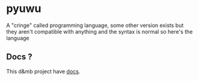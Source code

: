 # pyuwu
A "cringe" called programming language, some other version exists but they aren't compatible with anything and the syntax is normal so here's the language
## Docs ?
This d&mb project have [docs](./docs/readme.md).
